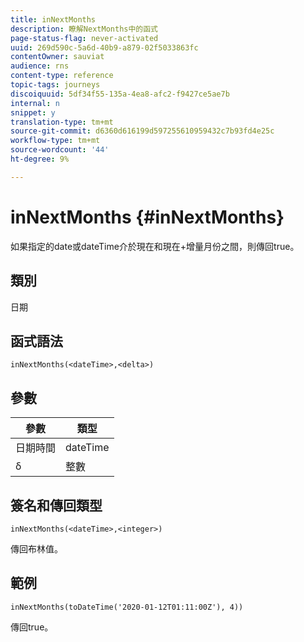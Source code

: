 ```yaml
---
title: inNextMonths
description: 瞭解NextMonths中的函式
page-status-flag: never-activated
uuid: 269d590c-5a6d-40b9-a879-02f5033863fc
contentOwner: sauviat
audience: rns
content-type: reference
topic-tags: journeys
discoiquuid: 5df34f55-135a-4ea8-afc2-f9427ce5ae7b
internal: n
snippet: y
translation-type: tm+mt
source-git-commit: d6360d616199d597255610959432c7b93fd4e25c
workflow-type: tm+mt
source-wordcount: '44'
ht-degree: 9%

---
```



# inNextMonths {#inNextMonths}

如果指定的date或dateTime介於現在和現在+增量月份之間，則傳回true。

## 類別

日期

## 函式語法

`inNextMonths(<dateTime>,<delta>)`

## 參數

| 參數 | 類型 |
|-----------|------------------|
| 日期時間 | dateTime |
| δ | 整數 |

## 簽名和傳回類型

`inNextMonths(<dateTime>,<integer>)`

傳回布林值。

## 範例

`inNextMonths(toDateTime('2020-01-12T01:11:00Z'), 4))`

傳回true。
